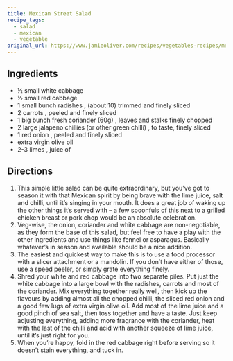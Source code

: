 ```yaml
---
title: Mexican Street Salad
recipe_tags:
  - salad
  - mexican
  - vegetable
original_url: https://www.jamieoliver.com/recipes/vegetables-recipes/mexican-street-salad/
---
```


## Ingredients

* ½ small white cabbage
* ½ small red cabbage
* 1 small bunch radishes , (about 10) trimmed and finely sliced
* 2 carrots , peeled and finely sliced
* 1 big bunch fresh coriander (60g) , leaves and stalks finely chopped
* 2 large jalapeno chillies (or other green chilli) , to taste, finely sliced
* 1 red onion , peeled and finely sliced
* extra virgin olive oil
* 2-3 limes , juice of

## Directions

1. This simple little salad can be quite extraordinary, but you’ve got to season it with that Mexican spirit by being brave with the lime juice, salt and chilli, until it’s singing in your mouth. It does a great job of waking up the other things it’s served with – a few spoonfuls of this next to a grilled chicken breast or pork chop would be an absolute celebration.
1. Veg-wise, the onion, coriander and white cabbage are non-negotiable, as they form the base of this salad, but feel free to have a play with the other ingredients and use things like fennel or asparagus. Basically whatever’s in season and available should be a nice addition.
1. The easiest and quickest way to make this is to use a food processor with a slicer attachment or a mandolin. If you don’t have either of those, use a speed peeler, or simply grate everything finely.
1. Shred your white and red cabbage into two separate piles. Put just the white cabbage into a large bowl with the radishes, carrots and most of the coriander. Mix everything together really well, then kick up the flavours by adding almost all the chopped chilli, the sliced red onion and a good few lugs of extra virgin olive oil. Add most of the lime juice and a good pinch of sea salt, then toss together and have a taste. Just keep adjusting everything, adding more fragrance with the coriander, heat with the last of the chilli and acid with another squeeze of lime juice, until it’s just right for you.
1. When you’re happy, fold in the red cabbage right before serving so it doesn’t stain everything, and tuck in.